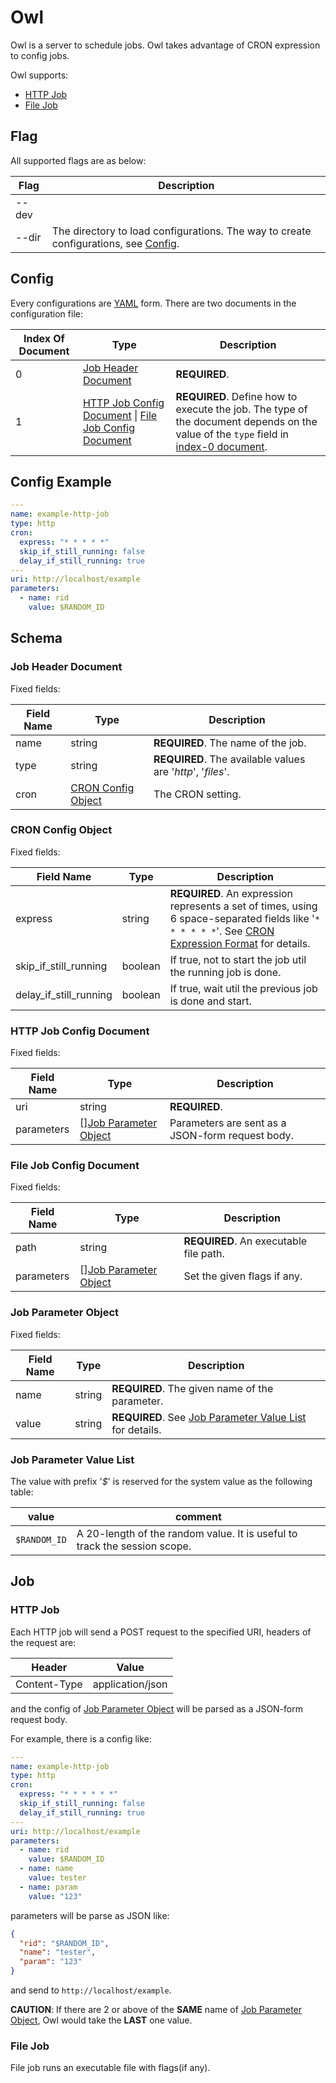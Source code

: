 # Owl

Owl is a server to schedule jobs.
Owl takes advantage of CRON expression to config jobs.

Owl supports:

- [HTTP Job](#http-job)
- [File Job](#file-job)

## Flag

All supported flags are as below:

| Flag | Description |
| --- | --- |
| --dev | |
| --dir | The directory to load configurations. The way to create configurations, see [Config](#config). |

## Config

Every configurations are [YAML](https://en.wikipedia.org/wiki/YAML) form.
There are two documents in the configuration file:

| Index Of Document | Type | Description |
| --- | --- | --- |
| 0 | [Job Header Document](#job-header-document) | **REQUIRED**. |
| 1 | [HTTP Job Config Document](#http-job-config-document) \| [File Job Config Document](#file-job-config-document) | **REQUIRED**. Define how to execute the job. The type of the document depends on the value of the `type` field in [index-0 document](#job-header-document). |

## Config Example

```yaml
---
name: example-http-job
type: http
cron:
  express: "* * * * *"
  skip_if_still_running: false
  delay_if_still_running: true
---
uri: http://localhost/example
parameters:
  - name: rid
    value: $RANDOM_ID
```

## Schema

### Job Header Document

Fixed fields:

| Field Name | Type | Description |
| --- | --- | --- |
| name | string | **REQUIRED**. The name of the job. |
| type | string | **REQUIRED**. The available values are '*http*', '*files*'. |
| cron | [CRON Config Object](#cron-config-object) | The CRON setting. |

### CRON Config Object

Fixed fields:

| Field Name | Type | Description |
| --- | --- | --- |
| express | string | **REQUIRED**. An expression represents a set of times, using 6 space-separated fields like '`* * * * * *`'. See [CRON Expression Format](https://pkg.go.dev/github.com/robfig/cron#hdr-CRON_Expression_Format) for details. |
| skip_if_still_running | boolean | If true, not to start the job util the running job is done. |
| delay_if_still_running | boolean | If true, wait util the previous job is done and start. |

### HTTP Job Config Document

Fixed fields:

| Field Name | Type | Description |
| --- | --- | --- |
| uri | string | **REQUIRED**. |
| parameters | \[\][Job Parameter Object](#job-parameter-object) | Parameters are sent as a JSON-form request body. |

### File Job Config Document

Fixed fields:

| Field Name | Type | Description |
| --- | --- | --- |
| path | string | **REQUIRED**. An executable file path. |
| parameters | \[\][Job Parameter Object](#job-parameter-object) | Set the given flags if any. |

### Job Parameter Object

Fixed fields:

| Field Name | Type | Description |
| --- | --- | --- |
| name | string | **REQUIRED**. The given name of the parameter. |
| value | string | **REQUIRED**. See [Job Parameter Value List](#job-parameter-value-list) for details. |

### Job Parameter Value List

The value with prefix '*$*' is reserved for the system value as the following table:

| value | comment |
| --- | --- |
| `$RANDOM_ID` | A 20-length of the random value. It is useful to track the session scope. |

## Job

### HTTP Job

Each HTTP job will send a POST request to the specified URI,
headers of the request are:

| Header | Value |
| --- | --- |
| Content-Type | application/json |

and the config of [Job Parameter Object](#job-parameter-object) will be parsed as a JSON-form request body.

For example, there is a config like:

```yaml
---
name: example-http-job
type: http
cron:
  express: "* * * * * *"
  skip_if_still_running: false
  delay_if_still_running: true
---
uri: http://localhost/example
parameters:
  - name: rid
    value: $RANDOM_ID
  - name: name
    value: tester
  - name: param
    value: "123"
```

parameters will be parse as JSON like:

```json
{
  "rid": "$RANDOM_ID",
  "name": "tester",
  "param": "123"
}
```

and send to `http://localhost/example`.

**CAUTION**: If there are 2 or above of the **SAME** name of [Job Parameter Object](#job-parameter-object), Owl would take the **LAST** one value.

### File Job

File job runs an executable file with flags(if any).
